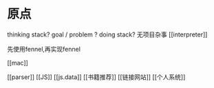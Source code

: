 # 原点
thinking stack?
goal / problem ?
doing stack?
无项目杂事
[[interpreter]]

先使用fennel,再实现fennel

[[mac]]

[[parser]]
[[JS]]
[[js.data]]
[[书籍推荐]]
[[链接网站]]
[[个人系统]]
